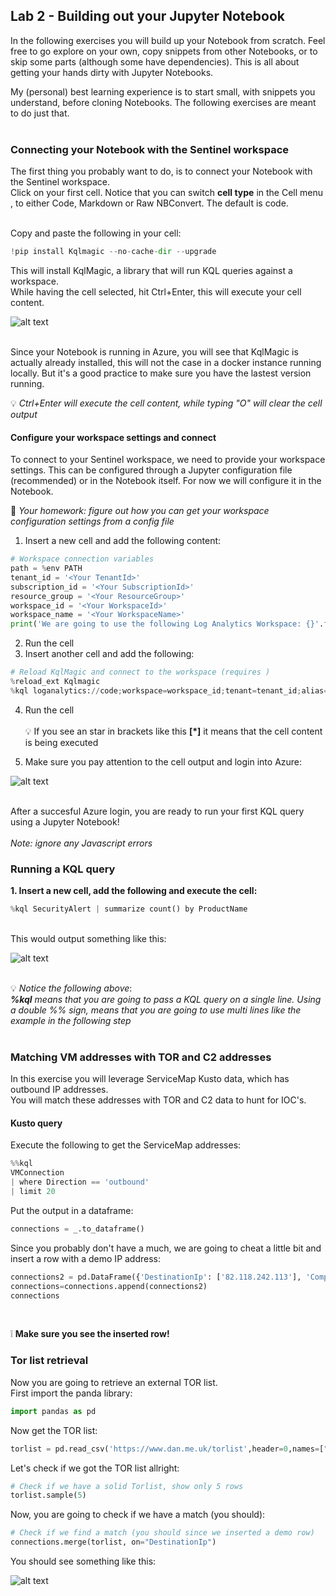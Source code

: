 ## Lab 2 -  Building out your Jupyter Notebook
In the following exercises you will build up your Notebook from scratch. Feel free to go explore on your own, copy snippets from other Notebooks, or to skip some parts (although some have dependencies). This is all about getting your hands dirty with Jupyter Notebooks.<br>

My (personal) best learning experience is to start small, with snippets you understand, before cloning Notebooks. The following exercises are meant to do just that.<br><br> 

### Connecting your Notebook with the Sentinel workspace
The first thing you probably want to do, is to connect your Notebook with the Sentinel workspace.<br>
Click on your first cell. Notice that you can switch **cell type** in the Cell menu , to either Code, Markdown or Raw NBConvert. The default is code.<br><br>

Copy and paste the following in your cell:

```python
!pip install Kqlmagic --no-cache-dir --upgrade
```
This will install KqlMagic, a library that will run KQL queries against a workspace.<br>
While having the cell selected, hit Ctrl+Enter, this will execute your cell content.

![alt text](https://github.com/tianderturpijn/Mos-Eisley/blob/master/Lab%202/images/install-kqlmagic.png
)<br><br>

Since your Notebook is running in Azure, you will see that KqlMagic is actually already installed, this will not the case in a docker instance running locally. But it's a good practice to make sure you have the lastest version running.

:bulb: *Ctrl+Enter will execute the cell content, while typing "O" will clear the cell output*

#### Configure your workspace settings and connect
To connect to your Sentinel workspace, we need to provide your workspace settings. This can be configured through a Jupyter configuration file (recommended) or in the Notebook itself. For now we will configure it in the Notebook.<br>

:triangular_flag_on_post: *Your homework: figure out how you can get your workspace configuration settings from a config file*

1. Insert a new cell and add the following content:
```python
# Workspace connection variables
path = %env PATH
tenant_id = '<Your TenantId>'
subscription_id = '<Your SubscriptionId>'
resource_group = '<Your ResourceGroup>'
workspace_id = '<Your WorkspaceId>'
workspace_name = '<Your WorkspaceName>'
print('We are going to use the following Log Analytics Workspace: {}'.format(workspace_name))
```
2. Run the cell
3. Insert another cell and add the following:
```python
# Reload KqlMagic and connect to the workspace (requires )
%reload_ext Kqlmagic
%kql loganalytics://code;workspace=workspace_id;tenant=tenant_id;alias="<Your WorkspaceName>"
```
4. Run the cell<br><br>
:bulb: If you see an star in brackets like this **[*]** it means that the cell content is being executed 

5. Make sure you pay attention to the cell output and login into Azure:

![alt text](https://github.com/tianderturpijn/Mos-Eisley/blob/master/Lab%202/images/login-workspace.png
)<br><br>

After a succesful Azure login, you are ready to run your first KQL query using a Jupyter Notebook!<br><br>
*Note: ignore any Javascript errors*

### Running a KQL query
**1. Insert a new cell, add the following and execute the cell:**
```python
%kql SecurityAlert | summarize count() by ProductName
```
<br>
This would output something like this:

![alt text](https://github.com/tianderturpijn/Mos-Eisley/blob/master/Lab%202/images/kql-query1.png
)<br><br>


:bulb: *Notice the following above*:<br>
***%kql** means that you are going to pass a KQL query on a single line. Using a double %% sign, means that you are going to use multi lines like the example in the following step*<br><br>

### Matching VM addresses with TOR and C2 addresses
In this exercise you will leverage ServiceMap Kusto data, which has outbound IP addresses.<br>
You will match these addresses with TOR and C2 data to hunt for IOC's.

#### Kusto query
Execute the following to get the ServiceMap addresses:
```python
%%kql
VMConnection
| where Direction == 'outbound'
| limit 20
```
Put the output in a dataframe:
```python
connections = _.to_dataframe()
```

Since you probably don't have a much, we are going to cheat a little bit and insert a row with a demo IP address:
```python
connections2 = pd.DataFrame({'DestinationIp': ['82.118.242.113'], 'Computer': ['ContosoDc']})
connections=connections.append(connections2)
connections
```
<br>

:grey_exclamation: **Make sure you see the inserted row!**

### Tor list retrieval
Now you are going to retrieve an external TOR list.<br>
First import the panda library:
```python
import pandas as pd
```

Now get the TOR list:
```python
torlist = pd.read_csv('https://www.dan.me.uk/torlist',header=0,names=["DestinationIp"])
```
Let's check if we got the TOR list allright:
```python
# Check if we have a solid Torlist, show only 5 rows
torlist.sample(5)
```
Now, you are going to check if we have a match (you should):
```python
# Check if we find a match (you should since we inserted a demo row)
connections.merge(torlist, on="DestinationIp")
```
You should see something like this:<br>

![alt text](https://github.com/tianderturpijn/Mos-Eisley/blob/master/Lab%202/images/torlist.png
)<br><br>






